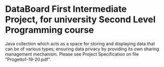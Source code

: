 # DataBoard First Intermediate Project, for university Second Level Programming course
Java collection which acts as a space for storing and displaying data that can be of various types, ensuring data privacy by providing its own sharing management mechanism.
Please see Project Specification on file "Progetto1-19-20.pdf".
